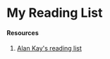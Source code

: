 # My Reading List


#### Resources
1. [Alan Kay's reading list](http://www.squeakland.org/resources/books/readingList.jsp)
